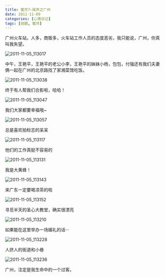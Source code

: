 ```yaml
---
title: 蜜月7–尾声之广州
date: 2011-11-09
categories: [心情日记]
tags: [结婚, 蜜月]
---
```


广州火车站，人多，商贩多，火车站工作人员的态度恶劣，我只能说，广州，你真叫我失望。

![2011-11-05_113017](http://oec2003.qiniudn.com/2011-11-05_113017.jpg)

中午，王艳平，王艳平的老公小李，王艳平的妹妹小杨，包包，付强还有我们夫妻俩一起在广州的北京路找了家湘菜馆吃饭。

![2011-11-05_113038](http://oec2003.qiniudn.com/2011-11-05_113038.jpg)

终于有人帮我们合影啦，哈哈！

![2011-11-05_113047](http://oec2003.qiniudn.com/2011-11-05_113047.jpg)

我们大家都要幸福哦~

![2011-11-05_113057](http://oec2003.qiniudn.com/2011-11-05_113057.jpg)

总是喜欢拍标志的呆呆

![2011-11-05_113117](http://oec2003.qiniudn.com/2011-11-05_113117.jpg)

他们的工作真挺不容易的

![2011-11-05_113131](http://oec2003.qiniudn.com/2011-11-05_113131.jpg)

我是大黄蜂！

![2011-11-05_113143](http://oec2003.qiniudn.com/2011-11-05_113143.jpg)

来广东一定要喝凉茶的啦

![2011-11-05_113152](http://oec2003.qiniudn.com/2011-11-05_113152.jpg)

寻觅半天的圣心大教堂，确实很漂亮


![2011-11-05_113210](http://oec2003.qiniudn.com/2011-11-05_113210.jpg)

如果能在这里举办一场婚礼的话···

![2011-11-05_113228](http://oec2003.qiniudn.com/2011-11-05_113228.jpg)

人挤人的街道和小巷

![2011-11-05_113236](http://oec2003.qiniudn.com/2011-11-05_113236.jpg)

广州，注定是我生命中的一个过客。



